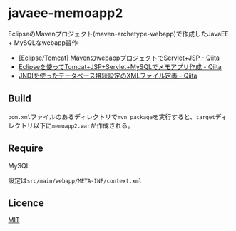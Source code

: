 javaee-memoapp2
===============

EclipseのMavenプロジェクト(maven-archetype-webapp)で作成したJavaEE + MySQLなwebapp習作

- [[Eclipse/Tomcat] MavenのwebappプロジェクトでServlet+JSP - Qiita](https://qiita.com/zaki-lknr/items/8137ac40ebd8f5bdb3c5)
- [Eclipseを使ってTomcat+JSP+Servlet+MySQLでメモアプリ作成 - Qiita](https://qiita.com/zaki-lknr/items/32690b071abf202281d6)
- [JNDIを使ったデータベース接続設定のXMLファイル定義 - Qiita](https://qiita.com/zaki-lknr/items/2bd955df62d4de0528ac)

## Build

`pom.xml`ファイルのあるディレクトリで`mvn package`を実行すると、`target`ディレクトリ以下に`memoapp2.war`が作成される。

## Require

MySQL

設定は`src/main/webapp/META-INF/context.xml`

## Licence

[MIT](https://opensource.org/licenses/MIT)